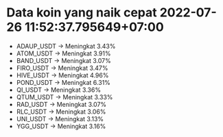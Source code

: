 # Data koin yang naik cepat 2022-07-26 11:52:37.795649+07:00

* ADAUP_USDT -> Meningkat 3.43%
* ATOM_USDT -> Meningkat 3.91%
* BAND_USDT -> Meningkat 3.07%
* FIRO_USDT -> Meningkat 3.47%
* HIVE_USDT -> Meningkat 4.96%
* POND_USDT -> Meningkat 6.31%
* QI_USDT -> Meningkat 3.36%
* QTUM_USDT -> Meningkat 3.33%
* RAD_USDT -> Meningkat 3.07%
* RLC_USDT -> Meningkat 3.06%
* UNI_USDT -> Meningkat 3.13%
* YGG_USDT -> Meningkat 3.16%
